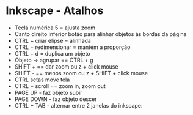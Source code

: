 # Inkscape - Atalhos

- Tecla numérica 5 = ajusta zoom 
- Canto direito inferior botão para alinhar objetos às bordas da página
- CTRL + criar elipse = alinhada
- CTRL + redimensionar = mantém a proporção
- CTRL + d = duplica um objeto
- Objeto -> agrupar == CTRL + g
- SHIFT + == dar zoom ou z + click mouse
- SHIFT - == menos zoom ou z + SHIFT + click mouse
- CTRL setas move tela
- CTRL + scroll == zoom in, zoom out
- PAGE UP - faz objeto subir 
- PAGE DOWN - faz objeto descer
- CTRL + TAB - alternar entre 2 janelas do inkscape: 